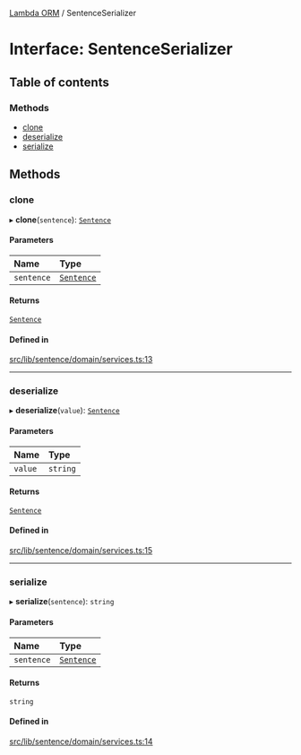 [Lambda ORM](../README.md) / SentenceSerializer

# Interface: SentenceSerializer

## Table of contents

### Methods

- [clone](SentenceSerializer.md#clone)
- [deserialize](SentenceSerializer.md#deserialize)
- [serialize](SentenceSerializer.md#serialize)

## Methods

### clone

▸ **clone**(`sentence`): [`Sentence`](../classes/Sentence.md)

#### Parameters

| Name | Type |
| :------ | :------ |
| `sentence` | [`Sentence`](../classes/Sentence.md) |

#### Returns

[`Sentence`](../classes/Sentence.md)

#### Defined in

[src/lib/sentence/domain/services.ts:13](https://github.com/lambda-orm/lambdaorm-base/blob/7b6b74ecb98995ca00f3d0d7aa2f84db15cdd7eb/src/lib/sentence/domain/services.ts#L13)

___

### deserialize

▸ **deserialize**(`value`): [`Sentence`](../classes/Sentence.md)

#### Parameters

| Name | Type |
| :------ | :------ |
| `value` | `string` |

#### Returns

[`Sentence`](../classes/Sentence.md)

#### Defined in

[src/lib/sentence/domain/services.ts:15](https://github.com/lambda-orm/lambdaorm-base/blob/7b6b74ecb98995ca00f3d0d7aa2f84db15cdd7eb/src/lib/sentence/domain/services.ts#L15)

___

### serialize

▸ **serialize**(`sentence`): `string`

#### Parameters

| Name | Type |
| :------ | :------ |
| `sentence` | [`Sentence`](../classes/Sentence.md) |

#### Returns

`string`

#### Defined in

[src/lib/sentence/domain/services.ts:14](https://github.com/lambda-orm/lambdaorm-base/blob/7b6b74ecb98995ca00f3d0d7aa2f84db15cdd7eb/src/lib/sentence/domain/services.ts#L14)
